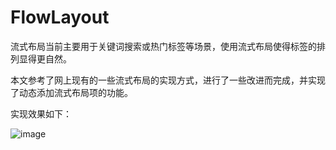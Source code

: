 # FlowLayout
流式布局当前主要用于关键词搜索或热门标签等场景，使用流式布局使得标签的排列显得更自然。

本文参考了网上现有的一些流式布局的实现方式，进行了一些改进而完成，并实现了动态添加流式布局项的功能。

实现效果如下：

![image](https://github.com/viclee2014/BarrageView/blob/master/app/src/main/res/raw/flowlayout.png)
